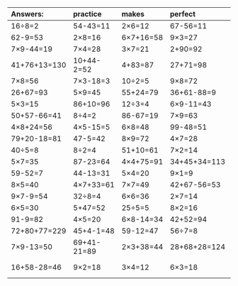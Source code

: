 | Answers: | practice | makes | perfect | ! |
| :--- | :--- | :--- | :--- | :--- |
| 16÷8=2 | 54-43=11 | 2×6=12 | 67-56=11 | 3×3=9 | 
| 62-9=53 | 2×8=16 | 6×7+16=58 | 9×3=27 | 19+73=92 | 
| 7×9-44=19 | 7×4=28 | 3×7=21 | 2+90=92 | 70-70=0 | 
| 41+76+13=130 | 10+44-2=52 | 4+83=87 | 27+71=98 | 67+59-44=82 | 
| 7×8=56 | 7×3-18=3 | 10÷2=5 | 9×8=72 | 5×5=25 | 
| 26+67=93 | 5×9=45 | 55+24=79 | 36+61-88=9 | 68-33=35 | 
| 5×3=15 | 86+10=96 | 12÷3=4 | 6×9-11=43 | 60+27=87 | 
| 50+57-66=41 | 8÷4=2 | 86-67=19 | 7×9=63 | 75-12=63 | 
| 4×8+24=56 | 4×5-15=5 | 6×8=48 | 99-48=51 | 6×2=12 | 
| 79+20-18=81 | 47-5=42 | 8×9=72 | 4×7=28 | 3×8=24 | 
| 40÷5=8 | 8÷2=4 | 51+10=61 | 7×2=14 | 6+66=72 | 
| 5×7=35 | 87-23=64 | 4×4+75=91 | 34+45+34=113 | 24÷6=4 | 
| 59-52=7 | 44-13=31 | 5×4=20 | 9×1=9 | 7×8-56=0 | 
| 8×5=40 | 4×7+33=61 | 7×7=49 | 42+67-56=53 | 2+25=27 | 
| 9×7-9=54 | 32÷8=4 | 6×6=36 | 2×7=14 | 7×3=21 | 
| 6×5=30 | 5+47=52 | 25÷5=5 | 8×2=16 | 9×5=45 | 
| 91-9=82 | 4×5=20 | 6×8-14=34 | 42+52=94 | 54÷9=6 | 
| 72+80+77=229 | 45+4-1=48 | 59-12=47 | 56÷7=8 | 4×4=16 | 
| 7×9-13=50 | 69+41-21=89 | 2×3+38=44 | 28+68+28=124 | 9+7=16 | 
| 16+58-28=46 | 9×2=18 | 3×4=12 | 6×3=18 | 6×6-21=15 | 
